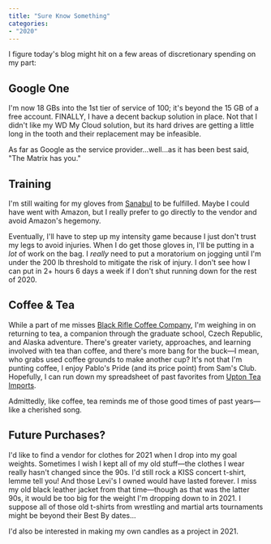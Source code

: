 ```yaml
---
title: "Sure Know Something"
categories:
- "2020"
---
```


I figure today's blog might hit on a few areas of discretionary spending on my part:

## Google One

I'm now 18 GBs into the 1st tier of service of 100; it's beyond the 15 GB of a free account.  FINALLY, I have a decent backup solution in place.  Not that I didn't like my WD My Cloud solution, but its hard drives are getting a little long in the tooth and their replacement may be infeasible. 

As far as Google as the service provider...well...as it has been best said, "The Matrix has you."

## Training

I'm still waiting for my gloves from [Sanabul](https://sanabulsports.com/) to be fulfilled.  Maybe I could have went with Amazon, but I really prefer to go directly to the vendor and avoid Amazon's hegemony. 

Eventually, I'll have to step up my intensity game because I just don't trust my legs to avoid injuries. When I do get those gloves in, I'll be putting in a *lot* of work on the bag.  I *really* need to put a moratorium on jogging until I'm under the 200 lb threshold to mitigate the risk of injury.  I don't see how I can put in 2+ hours 6 days a week if I don't shut running down for the rest of 2020.

## Coffee & Tea

While a part of me misses [Black Rifle Coffee Company](https://www.blackriflecoffee.com/),  I'm weighing in on returning to tea, a companion through the graduate school, Czech Republic, and Alaska adventure. There's greater variety, approaches, and learning involved with tea than coffee, and there's more bang for the buck—I mean, who grabs used coffee grounds to make another cup?  It's not that I'm punting coffee, I enjoy Pablo's Pride (and its price point) from Sam's Club. Hopefully, I can run down my spreadsheet of past favorites from [Upton Tea Imports](https://www.uptontea.com/).  

Admittedly, like coffee, tea reminds me of those good times of past years—like a cherished song.

## Future Purchases?

I'd like to find a vendor for clothes for 2021 when I drop into my goal weights.  Sometimes I wish I kept all of my old stuff—the clothes I wear really hasn't changed since the 90s.  I'd still rock a KISS concert t-shirt, lemme tell you!  And those Levi's I owned would have lasted forever.  I miss my old black leather jacket from that time—though as that was the latter 90s, it would be too big for the weight I'm dropping down to in 2021. I suppose all of those old t-shirts from wrestling and martial arts tournaments might be beyond their Best By dates...

I'd also be interested in making my own candles as a project in 2021. 









